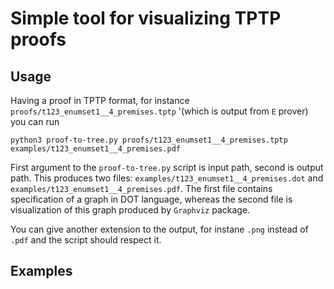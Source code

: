 # Simple tool for visualizing TPTP proofs

## Usage

Having a proof in TPTP format, for instance `proofs/t123_enumset1__4_premises.tptp`
'(which is output from `E` prover) you can run

```
python3 proof-to-tree.py proofs/t123_enumset1__4_premises.tptp examples/t123_enumset1__4_premises.pdf
```

First argument to the `proof-to-tree.py` script is input path, second is output path.
This produces two files: `examples/t123_enumset1__4_premises.dot` and
`examples/t123_enumset1__4_premises.pdf`. The first file contains specification of a graph
in DOT language, whereas the second file is visualization of this graph
produced by `Graphviz` package.

You can give another extension to the output, for instane `.png` instead of
`.pdf` and the script should respect it.

## Examples



